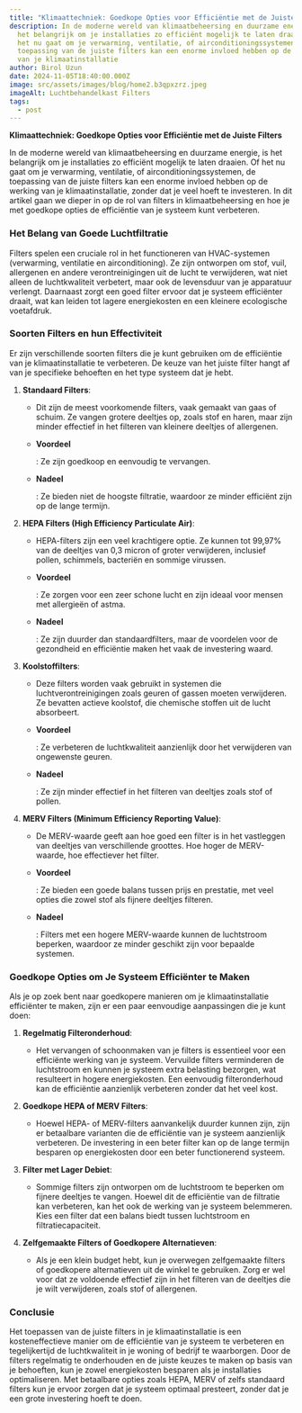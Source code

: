 ```yaml
---
title: "Klimaattechniek: Goedkope Opties voor Efficiëntie met de Juiste Filters"
description: In de moderne wereld van klimaatbeheersing en duurzame energie, is
  het belangrijk om je installaties zo efficiënt mogelijk te laten draaien. Of
  het nu gaat om je verwarming, ventilatie, of airconditioningssystemen, de
  toepassing van de juiste filters kan een enorme invloed hebben op de werking
  van je klimaatinstallatie
author: Birol Uzun
date: 2024-11-05T18:40:00.000Z
image: src/assets/images/blog/home2.b3qpxzrz.jpeg
imageAlt: Luchtbehandelkast Filters
tags:
  - post
---
```

**Klimaattechniek: Goedkope Opties voor Efficiëntie met de Juiste Filters**

In de moderne wereld van klimaatbeheersing en duurzame energie, is het belangrijk om je installaties zo efficiënt mogelijk te laten draaien. Of het nu gaat om je verwarming, ventilatie, of airconditioningssystemen, de toepassing van de juiste filters kan een enorme invloed hebben op de werking van je klimaatinstallatie, zonder dat je veel hoeft te investeren. In dit artikel gaan we dieper in op de rol van filters in klimaatbeheersing en hoe je met goedkope opties de efficiëntie van je systeem kunt verbeteren.

### Het Belang van Goede Luchtfiltratie

Filters spelen een cruciale rol in het functioneren van HVAC-systemen (verwarming, ventilatie en airconditioning). Ze zijn ontworpen om stof, vuil, allergenen en andere verontreinigingen uit de lucht te verwijderen, wat niet alleen de luchtkwaliteit verbetert, maar ook de levensduur van je apparatuur verlengt. Daarnaast zorgt een goed filter ervoor dat je systeem efficiënter draait, wat kan leiden tot lagere energiekosten en een kleinere ecologische voetafdruk.

### Soorten Filters en hun Effectiviteit

Er zijn verschillende soorten filters die je kunt gebruiken om de efficiëntie van je klimaatinstallatie te verbeteren. De keuze van het juiste filter hangt af van je specifieke behoeften en het type systeem dat je hebt.

1. **Standaard Filters**:

   * Dit zijn de meest voorkomende filters, vaak gemaakt van gaas of schuim. Ze vangen grotere deeltjes op, zoals stof en haren, maar zijn minder effectief in het filteren van kleinere deeltjes of allergenen.
   * **Voordeel**

     : Ze zijn goedkoop en eenvoudig te vervangen.
   * **Nadeel**

     : Ze bieden niet de hoogste filtratie, waardoor ze minder efficiënt zijn op de lange termijn.
2. **HEPA Filters (High Efficiency Particulate Air)**:

   * HEPA-filters zijn een veel krachtigere optie. Ze kunnen tot 99,97% van de deeltjes van 0,3 micron of groter verwijderen, inclusief pollen, schimmels, bacteriën en sommige virussen.
   * **Voordeel**

     : Ze zorgen voor een zeer schone lucht en zijn ideaal voor mensen met allergieën of astma.
   * **Nadeel**

     : Ze zijn duurder dan standaardfilters, maar de voordelen voor de gezondheid en efficiëntie maken het vaak de investering waard.
3. **Koolstoffilters**:

   * Deze filters worden vaak gebruikt in systemen die luchtverontreinigingen zoals geuren of gassen moeten verwijderen. Ze bevatten actieve koolstof, die chemische stoffen uit de lucht absorbeert.
   * **Voordeel**

     : Ze verbeteren de luchtkwaliteit aanzienlijk door het verwijderen van ongewenste geuren.
   * **Nadeel**

     : Ze zijn minder effectief in het filteren van deeltjes zoals stof of pollen.
4. **MERV Filters (Minimum Efficiency Reporting Value)**:

   * De MERV-waarde geeft aan hoe goed een filter is in het vastleggen van deeltjes van verschillende groottes. Hoe hoger de MERV-waarde, hoe effectiever het filter.
   * **Voordeel**

     : Ze bieden een goede balans tussen prijs en prestatie, met veel opties die zowel stof als fijnere deeltjes filteren.
   * **Nadeel**

     : Filters met een hogere MERV-waarde kunnen de luchtstroom beperken, waardoor ze minder geschikt zijn voor bepaalde systemen.

### Goedkope Opties om Je Systeem Efficiënter te Maken

Als je op zoek bent naar goedkopere manieren om je klimaatinstallatie efficiënter te maken, zijn er een paar eenvoudige aanpassingen die je kunt doen:

1. **Regelmatig Filteronderhoud**:

   * Het vervangen of schoonmaken van je filters is essentieel voor een efficiënte werking van je systeem. Vervuilde filters verminderen de luchtstroom en kunnen je systeem extra belasting bezorgen, wat resulteert in hogere energiekosten. Een eenvoudig filteronderhoud kan de efficiëntie aanzienlijk verbeteren zonder dat het veel kost.
2. **Goedkope HEPA of MERV Filters**:

   * Hoewel HEPA- of MERV-filters aanvankelijk duurder kunnen zijn, zijn er betaalbare varianten die de efficiëntie van je systeem aanzienlijk verbeteren. De investering in een beter filter kan op de lange termijn besparen op energiekosten door een beter functionerend systeem.
3. **Filter met Lager Debiet**:

   * Sommige filters zijn ontworpen om de luchtstroom te beperken om fijnere deeltjes te vangen. Hoewel dit de efficiëntie van de filtratie kan verbeteren, kan het ook de werking van je systeem belemmeren. Kies een filter dat een balans biedt tussen luchtstroom en filtratiecapaciteit.
4. **Zelfgemaakte Filters of Goedkopere Alternatieven**:

   * Als je een klein budget hebt, kun je overwegen zelfgemaakte filters of goedkopere alternatieven uit de winkel te gebruiken. Zorg er wel voor dat ze voldoende effectief zijn in het filteren van de deeltjes die je wilt verwijderen, zoals stof of allergenen.

### Conclusie

Het toepassen van de juiste filters in je klimaatinstallatie is een kosteneffectieve manier om de efficiëntie van je systeem te verbeteren en tegelijkertijd de luchtkwaliteit in je woning of bedrijf te waarborgen. Door de filters regelmatig te onderhouden en de juiste keuzes te maken op basis van je behoeften, kun je zowel energiekosten besparen als je installaties optimaliseren. Met betaalbare opties zoals HEPA, MERV of zelfs standaard filters kun je ervoor zorgen dat je systeem optimaal presteert, zonder dat je een grote investering hoeft te doen.
